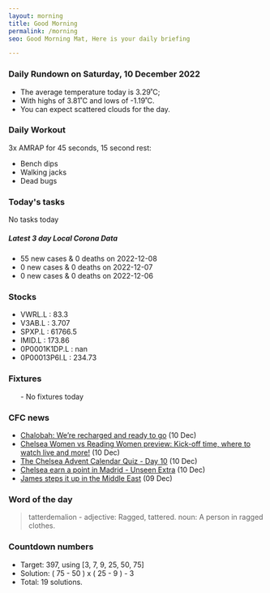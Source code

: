 ```yaml
---
layout: morning
title: Good Morning
permalink: /morning
seo: Good Morning Mat, Here is your daily briefing

---
```


<!-- weather_marker starts -->
### Daily Rundown on Saturday, 10 December 2022

- The average temperature today is 3.29˚C;
- With highs of 3.81˚C and lows of -1.19˚C.
- You can expect scattered clouds for the day.

<!-- weather_marker ends -->

### Daily Workout
<!-- workout_marker starts -->
3x AMRAP for 45 seconds, 15 second rest:

- Bench dips
- Walking jacks
- Dead bugs

<!-- workout_marker ends -->

### Today's tasks
<!-- task_marker starts -->
No tasks today
<!-- task_marker ends -->

<!-- c19_marker starts -->
##### Latest 3 day Local Corona Data

- 55 new cases & 0 deaths on 2022-12-08
- 0 new cases & 0 deaths on 2022-12-07
- 0 new cases & 0 deaths on 2022-12-06

<!-- c19_marker ends -->

### Stocks

<!-- stocks_marker starts -->

- VWRL.L : 83.3
- V3AB.L : 3.707
- SPXP.L : 61766.5
- IMID.L : 173.86
- 0P0001K1DP.L : nan
- 0P00013P6I.L : 234.73

<!-- stocks_marker ends -->

### Fixtures

<!-- sports_marker starts -->

<ul>
- No fixtures today</ul>

<!-- sports_marker ends -->

### CFC news

<!-- cfc_marker starts -->
- [Chalobah: We’re recharged and ready to go](https://chelseafc.com/en/news/article/chalobah-were-recharged-and-ready-to-go) (10 Dec)
- [Chelsea Women vs Reading Women preview: Kick-off time, where to watch live and more!](https://chelseafc.com/en/news/article/chelsea-women-vs-reading-women-preview-kick-off-time-where-to-watch-live) (10 Dec)
- [The Chelsea Advent Calendar Quiz - Day 10](https://chelseafc.com/en/news/article/the-chelsea-advent-calendar-quiz-day-10) (10 Dec)
- [Chelsea earn a point in Madrid - Unseen Extra](https://chelseafc.com/en/video/real-madrid-vs-chelsea-women-1-1-or-unseen-extra-or-uwcl) (10 Dec)
- [James steps it up in the Middle East](https://chelseafc.com/en/news/article/james-steps-it-up-in-the-middle-east) (09 Dec)

<!-- cfc_marker ends -->

### Word of the day
<!-- word_marker starts -->

 > tatterdemalion - adjective: Ragged, tattered. noun: A person in ragged clothes.

<!-- word_marker ends -->

### Countdown numbers
<!-- game_marker starts -->

- Target: 397, using [3, 7, 9, 25, 50, 75]
- Solution: ( 75 - 50 ) x ( 25 - 9 ) - 3
- Total: 19 solutions.

<!-- game_marker ends -->